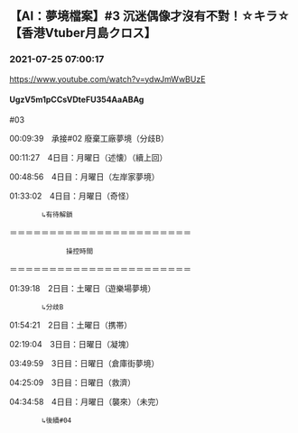 ## 【AI：夢境檔案】#3 沉迷偶像才沒有不對！☆キラ☆【香港Vtuber月島クロス】
### 2021-07-25 07:00:17
https://www.youtube.com/watch?v=ydwJmWwBUzE
#### UgzV5m1pCCsVDteFU354AaABAg
#03



00:09:39　承接#02 廢棄工廠夢境（分歧B）

00:11:27　4日目：月曜日（述懐）（續上回）

00:48:56　4日目：月曜日（左岸家夢境）

01:33:02　4日目：月曜日（奇怪）

		    ↳有待解鎖

＝＝＝＝＝＝＝＝＝＝＝＝＝＝＝＝＝＝＝＝＝＝＝

				  操控時間

＝＝＝＝＝＝＝＝＝＝＝＝＝＝＝＝＝＝＝＝＝＝＝

01:39:18　2日目：土曜日（遊樂場夢境）

		    ↳分歧B

01:54:21　2日目：土曜日（携帯）

02:19:04　3日目：日曜日（凝塊）

03:49:59　3日目：日曜日（倉庫街夢境）

04:25:09　3日目：日曜日（救濟）

04:34:58　4日目：月曜日（襲來）（未完）

		    ↳後續#04

